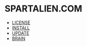 # SPARTALIEN.COM

- [LICENSE](LICENSE.md)
- [INSTALL](INSTALL.md)
- [UPDATE](UPDATE.md)
- [BRAIN](BRAIN.md)
